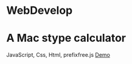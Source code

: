 # WebDevelop

# A Mac stype calculator
JavaScript, Css, Html, prefixfree.js
[Demo]( https://cdn.rawgit.com/XiaoyuHuang/WebDevelop/master/caculator/index.html)
